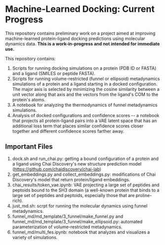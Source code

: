 # Machine-Learned Docking: Current Progress

This repository contains preliminary work on a project aimed at improving machine-learned protein-ligand docking predictions using molecular dynamics data. **This is a work-in-progress and not intended for immediate use.**

This repository contains:
1. Scripts for running docking simulations on a protein (PDB ID or FASTA) and a ligand (SMILES or peptide FASTA).  
2. Scripts for running volume-restricted (funnel or ellipsoid) metadynamics simulations of a protein and a ligand starting in a docked configuration. The major axis is selected by minimizing the cosine similarity between a unit vector along that axis and the vectors from the ligand's COM to the protein's atoms.
3. A notebook for analyzing the thermodynamics of funnel metadynamics simulations.   
4. Analysis of docked configurations and confidence scores -- a notebook that projects all protein-ligand pairs into a VAE latent space that has an additional loss term that places similar confidence scores closer together and different confidence scores farther away.

## Important Files 

1. dock.sh and run_chai.py: getting a bound configuration of a protein and a ligand using Chai Discovery's new structure prediction model (https://github.com/chaidiscovery/chai-lab)
2. get_embeddings.py and collect_embeddings.py: modifications of Chai Discovery's model that return protein/ligand embeddings.   
3. chai_results/token_vae.ipynb: VAE projecting a large set of peptides and peptoids bound to the SH3 domain (a well-known protein that binds to a large set of peptides and peptoids, especially those that are proline-rich).   
4. just_md.sh: scrpt for running the molecular dynamics using funnel metadynamics.
5. funnel_md/md_template/3_funnel/make_funnel.py and funnel_md/md_template/3_funnel/make_ellipsoid.py: automated parameterization of volume-restricted metadynamics.
6. funnel_md/multi_fes.ipynb: notebook that analyzes and visualizes a variety of simulations.   
   

